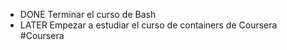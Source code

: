 - DONE Terminar el curso de Bash
- LATER Empezar a estudiar el curso de containers de Coursera #Coursera